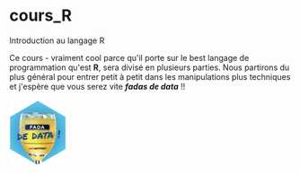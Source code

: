 # cours_R
Introduction au langage R

Ce cours - vraiment cool parce qu'il porte sur le best langage de programmation qu'est **R**, sera divisé en plusieurs parties.
Nous partirons du plus général pour entrer petit à petit dans les manipulations plus techniques et j'espère que vous serez vite *__fadas de data__* !!

<img src="https://github.com/DianeThy/cours_R/blob/main/images/sticker.png" width="20%">


